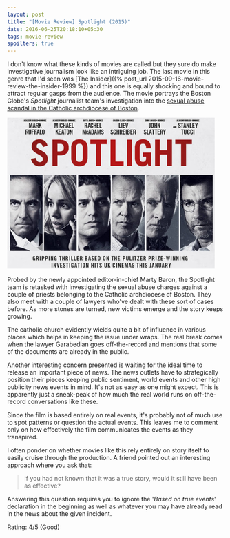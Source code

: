 ```yaml
---
layout: post
title: "[Movie Review] Spotlight (2015)"
date: 2016-06-25T20:18:10+05:30
tags: movie-review
spoilters: true
---
```


I don't know what these kinds of movies are called but they sure do make investigative journalism look like an intriguing job.
The last movie in this genre that I'd seen was [The Insider]({% post_url 2015-09-16-movie-review-the-insider-1999 %}) and this one is equally shocking and bound to attract regular gasps from the audience.
The movie portrays the Boston Globe's _Spotlight_ journalist team's investigation into the [sexual abuse scandal in the Catholic archdiocese of Boston](https://en.wikipedia.org/wiki/Sexual_abuse_scandal_in_the_Catholic_archdiocese_of_Boston).

![Spotlight (2015)](/img/movie-poster-spotlight-2015.jpg 'Spotlight (2015)')

Probed by the newly appointed editor-in-chief Marty Baron, the Spotlight team is retasked with investigating the sexual abuse charges against a couple of priests belonging to the Catholic archdiocese of Boston.
They also meet with a couple of lawyers who've dealt with these sort of cases before.
As more stones are turned, new victims emerge and the story keeps growing.

The catholic church evidently wields quite a bit of influence in various places which helps in keeping the issue under wraps.
The real break comes when the lawyer Garabedian goes off-the-record and mentions that some of the documents are already in the public.

Another interesting concern presented is waiting for the ideal time to release an important piece of news.
The news outlets have to strategically position their pieces keeping public sentiment, world events and other high publicity news events in mind.
It's not as easy as one might expect.
This is apparently just a sneak-peak of how much the real world runs on off-the-record conversations like these.

Since the film is based entirely on real events, it's probably not of much use to spot patterns or question the actual events.
This leaves me to comment only on how effectively the film communicates the events as they transpired.

I often ponder on whether movies like this rely entirely on story itself to easily cruise through the production.
A friend pointed out an interesting approach where you ask that:

> If you had not known that it was a true story, would it still have been as effective?

Answering this question requires you to ignore the '_Based on true events_' declaration in the beginning as well as whatever you may have already read in the news about the given incident.

Rating: 4/5 (Good)

